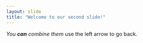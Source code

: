 ```yaml
---
layout: slide
title: "Welcome to our second slide!"
---
```

_You **can** combine them_
use the left arrow to go back.
